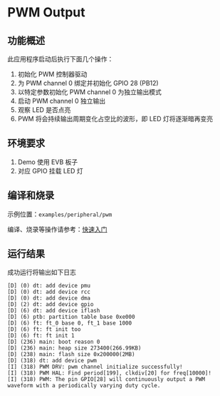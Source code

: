 # PWM Output

## 功能概述

此应用程序启动后执行下面几个操作：

1. 初始化 PWM 控制器驱动
2. 为 PWM channel 0 绑定并初始化 GPIO 28 (PB12)
3. 以特定参数初始化 PWM channel 0 为独立输出模式
4. 启动 PWM channel 0 独立输出
5. 观察 LED 是否点亮
6. PWM 将会持续输出周期变化占空比的波形，即 LED 灯将逐渐暗再变亮

## 环境要求

1. Demo 使用 EVB 板子
2. 对应 GPIO 挂载 LED 灯

## 编译和烧录

示例位置：`examples/peripheral/pwm`

编译、烧录等操作请参考：[快速入门](https://doc.winnermicro.net/w800/zh_CN/latest/get_started/index.html)

## 运行结果

成功运行将输出如下日志

```
[D] (0) dt: add device pmu
[D] (0) dt: add device rcc
[D] (0) dt: add device dma
[D] (2) dt: add device gpio
[D] (6) dt: add device iflash
[D] (6) ptb: partition table base 0xe000
[D] (6) ft: ft_0 base 0, ft_1 base 1000
[D] (6) ft: ft init too
[D] (6) ft: ft init 1
[D] (236) main: boot reason 0
[D] (236) main: heap size 273400(266.99KB)
[D] (238) main: flash size 0x200000(2MB)
[D] (318) dt: add device pwm
[I] (318) PWM DRV: pwm channel initialize successfully!
[I] (318) PWM HAL: Find period[199], clkdiv[20] for freq[10000]!
[I] (318) PWM: The pin GPIO[28] will continuously output a PWM waveform with a periodically varying duty cycle.
```
